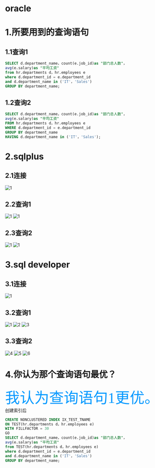 # oracle
# 1.所要用到的查询语句
## 1.1查询1

```sql
SELECT d.department_name，count(e.job_id)as "部门总人数"， 
avg(e.salary)as "平均工资"  
from hr.departments d，hr.employees e  
where d.department_id = e.department_id  
and d.department_name in ('IT'，'Sales')  
GROUP BY department_name; 
```
## 1.2查询2 
 
```sql
SELECT d.department_name，count(e.job_id)as "部门总人数"， 
avg(e.salary)as "平均工资"  
FROM hr.departments d，hr.employees e  
WHERE d.department_id = e.department_id  
GROUP BY department_name  
HAVING d.department_name in ('IT'，'Sales');  
``` 

# 2.sqlplus 
## 2.1连接
![1](https://github.com/yujinhongMM/oracle/blob/master/test1/1.png) 
## 2.2查询1
![1](https://github.com/yujinhongMM/oracle/blob/master/test1/2.png) 
![1](https://github.com/yujinhongMM/oracle/blob/master/test1/3.png)
## 2.3查询2
![1](https://github.com/yujinhongMM/oracle/blob/master/test1/4.png) 
![1](https://github.com/yujinhongMM/oracle/blob/master/test1/5.png)

# 3.sql developer 
## 3.1连接
![1](https://github.com/yujinhongMM/oracle/blob/master/test1/6.png) 
## 3.2查询1
![1](https://github.com/yujinhongMM/oracle/blob/master/test1/QQ%E5%9B%BE%E7%89%8720181016192608.png) 
![2](https://github.com/yujinhongMM/oracle/blob/master/test1/QQ%E5%9B%BE%E7%89%8720181016192634.png)
![3](https://github.com/yujinhongMM/oracle/blob/master/test1/QQ%E5%9B%BE%E7%89%8720181016192641.png) 
## 3.3查询2
![4](https://github.com/yujinhongMM/oracle/blob/master/test1/QQ%E5%9B%BE%E7%89%8720181016192648.png)
![5](https://github.com/yujinhongMM/oracle/blob/master/test1/QQ%E5%9B%BE%E7%89%8720181016192658.png)
![6](https://github.com/yujinhongMM/oracle/blob/master/test1/QQ%E5%9B%BE%E7%89%8720181016192707.png)

# 4.你认为那个查询语句最优？  
 <font color=#0099ff size=7 face="黑体"> 我认为查询语句1更优。 </font>
 创建索引后
```sql
CREATE NONCLUSTERED INDEX IX_TEST_TNAME
ON TEST(hr.departments d，hr.employees e)
WITH FILLFACTOR = 30
GO
SELECT d.department_name，count(e.job_id)as "部门总人数"，
avg(e.salary)as "平均工资"
from TEST(hr.departments d，hr.employees e)
where d.department_id = e.department_id
and d.department_name in ('IT'，'Sales')
GROUP BY department_name; 
``` 
